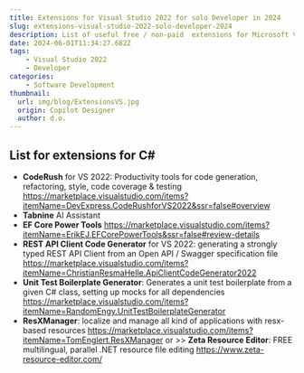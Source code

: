 ```yaml
---
title: Extensions for Visual Studio 2022 for solo Developer in 2024
slug: extensions-visual-studio-2022-solo-developer-2024
description: List of useful free / non-paid  extensions for Microsoft Visual Studio 2022 for solo developer in 2024
date: 2024-06-01T11:34:27.682Z
tags:
    - Visual Studio 2022
    - Developer
categories:
    - Software Development
thumbnail:
  url: img/blog/ExtensionsVS.jpg
  origin: Copilot Designer
  author: d.o.
---
```


## List for extensions for C#

- **CodeRush** for VS 2022: Productivity tools for code generation, refactoring, style, code coverage & testing
https://marketplace.visualstudio.com/items?itemName=DevExpress.CodeRushforVS2022&ssr=false#overview
- **Tabnine** AI Assistant 
- **EF Core Power Tools**
https://marketplace.visualstudio.com/items?itemName=ErikEJ.EFCorePowerTools&ssr=false#review-details
- **REST API Client Code Generator** for VS 2022: generating a strongly typed REST API Client from an Open API / Swagger specification file
https://marketplace.visualstudio.com/items?itemName=ChristianResmaHelle.ApiClientCodeGenerator2022
- **Unit Test Boilerplate Generator**: Generates a unit test boilerplate from a given C# class, setting up mocks for all dependencies
https://marketplace.visualstudio.com/items?itemName=RandomEngy.UnitTestBoilerplateGenerator
- **ResXManager**:  localize and manage all kind of applications with resx-based resources
https://marketplace.visualstudio.com/items?itemName=TomEnglert.ResXManager
or >> **Zeta Resource Editor**: FREE multilingual, parallel .NET resource file editing
https://www.zeta-resource-editor.com/
 